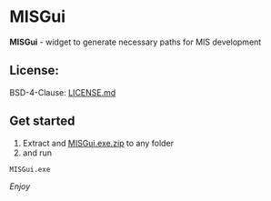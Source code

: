# MISGui

**MISGui** - widget to generate necessary paths for MIS development

## License:
BSD-4-Clause: [LICENSE.md](LICENSE.md)

## Get started

1. Extract and [MISGui.exe.zip](MISGui.exe.zip) to any folder 
2. and run 
```
MISGui.exe
```

*Enjoy*